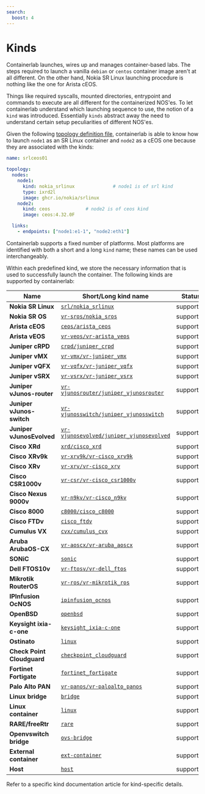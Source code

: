 ```yaml
---
search:
  boost: 4
---
```

# Kinds

Containerlab launches, wires up and manages container-based labs. The steps required to launch a vanilla `debian` or `centos` container image aren't at all different. On the other hand, Nokia SR Linux launching procedure is nothing like the one for Arista cEOS.

Things like required syscalls, mounted directories, entrypoint and commands to execute are all different for the containerized NOS'es. To let containerlab understand which launching sequence to use, the notion of a `kind` was introduced. Essentially `kinds` abstract away the need to understand certain setup peculiarities of different NOS'es.

Given the following [topology definition file](../topo-def-file.md), containerlab is able to know how to launch `node1` as an SR Linux container and `node2` as a cEOS one because they are associated with the kinds:

```yaml
name: srlceos01

topology:
  nodes:
    node1:
      kind: nokia_srlinux              # node1 is of srl kind
      type: ixrd2l
      image: ghcr.io/nokia/srlinux
    node2:
      kind: ceos             # node2 is of ceos kind
      image: ceos:4.32.0F

  links:
    - endpoints: ["node1:e1-1", "node2:eth1"]
```

Containerlab supports a fixed number of platforms. Most platforms are identified with both a short and a long `kind` name; these names can be used interchangeably.

Within each predefined kind, we store the necessary information that is used to successfully launch the container. The following kinds are supported by containerlab:

| Name                       | Short/Long kind name                                            | Status    | Packaging |
| -------------------------- | --------------------------------------------------------------- | --------- | :-------: |
| **Nokia SR Linux**         | [`srl/nokia_srlinux`](srl.md)                                   | supported | container |
| **Nokia SR OS**            | [`vr-sros/nokia_sros`](vr-sros.md)                              | supported |    VM     |
| **Arista cEOS**            | [`ceos/arista_ceos`](ceos.md)                                   | supported | container |
| **Arista vEOS**            | [`vr-veos/vr-arista_veos`](vr-veos.md)                          | supported |    VM     |
| **Juniper cRPD**           | [`crpd/juniper_crpd`](crpd.md)                                  | supported | container |
| **Juniper vMX**            | [`vr-vmx/vr-juniper_vmx`](vr-vmx.md)                            | supported |    VM     |
| **Juniper vQFX**           | [`vr-vqfx/vr-juniper_vqfx`](vr-vqfx.md)                         | supported |    VM     |
| **Juniper vSRX**           | [`vr-vsrx/vr-juniper_vsrx`](vr-vsrx.md)                         | supported |    VM     |
| **Juniper vJunos-router**  | [`vr-vjunosrouter/juniper_vjunosrouter`](vr-vjunosrouter.md)    | supported |    VM     |
| **Juniper vJunos-switch**  | [`vr-vjunosswitch/juniper_vjunosswitch`](vr-vjunosswitch.md)    | supported |    VM     |
| **Juniper vJunosEvolved**  | [`vr-vjunosevolved/juniper_vjunosevolved`](vr-vjunosevolved.md) | supported |    VM     |
| **Cisco XRd**              | [`xrd/cisco_xrd`](xrd.md)                                       | supported | container |
| **Cisco XRv9k**            | [`vr-xrv9k/vr-cisco_xrv9k`](vr-xrv9k.md)                        | supported |    VM     |
| **Cisco XRv**              | [`vr-xrv/vr-cisco_xrv`](vr-xrv.md)                              | supported |    VM     |
| **Cisco CSR1000v**         | [`vr-csr/vr-cisco_csr1000v`](vr-csr.md)                         | supported |    VM     |
| **Cisco Nexus 9000v**      | [`vr-n9kv/vr-cisco_n9kv`](vr-n9kv.md)                           | supported |    VM     |
| **Cisco 8000**             | [`c8000/cisco_c8000`](c8000.md)                                 | supported |    VM+    |
| **Cisco FTDv**             | [`cisco_ftdv`](vr-ftdv.md)                                      | supported |    VM     |
| **Cumulus VX**             | [`cvx/cumulus_cvx`](cvx.md)                                     | supported | container |
| **Aruba ArubaOS-CX**       | [`vr-aoscx/vr-aruba_aoscx`](vr-aoscx.md)                        | supported |    VM     |
| **SONiC**                  | [`sonic`](sonic-vs.md)                                          | supported | container |
| **Dell FTOS10v**           | [`vr-ftosv/vr-dell_ftos`](vr-ftosv.md)                          | supported |    VM     |
| **Mikrotik RouterOS**      | [`vr-ros/vr-mikrotik_ros`](vr-ros.md)                           | supported |    VM     |
| **IPInfusion OcNOS**       | [`ipinfusion_ocnos`](ipinfusion-ocnos.md)                       | supported |    VM     |
| **OpenBSD**                | [`openbsd`](openbsd.md)                                         | supported |    VM     |
| **Keysight ixia-c-one**    | [`keysight_ixia-c-one`](keysight_ixia-c-one.md)                 | supported | container |
| **Ostinato**               | [`linux`](ostinato.md)                                          | supported | container |
| **Check Point Cloudguard** | [`checkpoint_cloudguard`](checkpoint_cloudguard.md)             | supported |    VM     |
| **Fortinet Fortigate**     | [`fortinet_fortigate`](fortinet_fortigate.md)                   | supported |    VM     |
| **Palo Alto PAN**          | [`vr-panos/vr-paloalto_panos`](vr-pan.md)                       | supported |    VM     |
| **Linux bridge**           | [`bridge`](bridge.md)                                           | supported |    N/A    |
| **Linux container**        | [`linux`](linux.md)                                             | supported | container |
| **RARE/freeRtr**           | [`rare`](rare-freertr.md)                                       | supported | container |
| **Openvswitch bridge**     | [`ovs-bridge`](ovs-bridge.md)                                   | supported |    N/A    |
| **External container**     | [`ext-container`](ext-container.md)                             | supported | container |
| **Host**                   | [`host`](host.md)                                               | supported |    N/A    |

Refer to a specific kind documentation article for kind-specific details.
